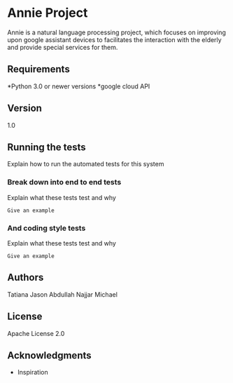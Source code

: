# Annie Project

Annie is a natural language processing project, which focuses on
improving upon google assistant devices to facilitates the
interaction with the elderly and provide special services for them.

## Requirements

 *Python 3.0 or newer versions
 *google cloud API

 ## Version

 1.0

 ## Running the tests

 Explain how to run the automated tests for this system

 ### Break down into end to end tests

 Explain what these tests test and why

 ```
 Give an example
 ```

 ### And coding style tests

 Explain what these tests test and why

 ```
 Give an example
 ```
 

## Authors

Tatiana
Jason
Abdullah Najjar
Michael

## License

Apache License 2.0

## Acknowledgments

* Inspiration
